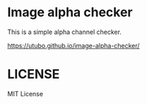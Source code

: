 # Image alpha checker

This is a simple alpha channel checker.

https://utubo.github.io/image-alpha-checker/

# LICENSE

MIT License

